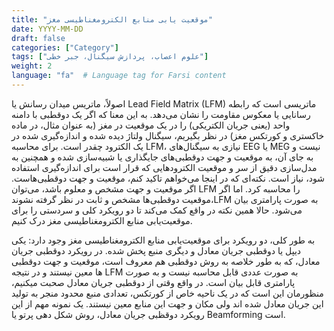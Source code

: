```yaml
---
title: "موقعیت یابی منابع الکترومغناطیسی مغز"
date: YYYY-MM-DD
draft: false
categories: ["Category"]
tags: ["علوم اعصاب، پردازش سیگنال، جبر خطی"]
weight: 2
language: "fa"  # Language tag for Farsi content
---
```

اصولاً، ماتریس میدان رسانش یا Lead Field Matrix (LFM) ماتریسی است که رابطه رسانایی یا معکوس مقاومت را نشان می‌دهد. به این معنا که اگر یک دوقطبی با دامنه واحد (یعنی جریان الکتریکی) را در یک موقعیت در مغز (به عنوان مثال، در ماده خاکستری و کورتکس مغز) در نظر بگیریم، سیگنال ولتاژ دیده شده و اندازه‌گیری شده در یک الکترود چقدر است. برای محاسبه LFM، نیازی به سیگنال‌های EEG یا MEG نیست و به جای آن، به موقعیت و جهت دوقطبی‌های جایگذاری یا شبیه‌سازی شده و همچنین به مدل‌سازی دقیق از سر و موقعیت الکترودهایی که قرار است برای اندازه‌گیری استفاده شود، نیاز است. نکته‌ای که در اینجا می‌خواهم تاکید کنم، موقعیت و جهت دوقطبی‌هاست. اگر موقعیت و جهت مشخص و معلوم باشد، می‌توان LFM را محاسبه کرد. اما اگر موقعیت دوقطبی‌ها مشخص و ثابت در نظر گرفته نشوند،LFM به صورت پارامتری بیان می‌شود. حالا همین نکته در واقع کمک می‌کند تا دو رویکرد کلی و سردستی را برای موقعیت‌یابی منابع الکترومغناطیسی مغز درک کنیم.

به طور کلی، دو رویکرد برای موقعیت‌یابی منابع الکترومغناطیسی مغز وجود دارد: یکی دیپل یا دوقطبی جریان معادل و دیگری منبع پخش شده. در رویکرد دوقطبی جریان معادل، که به طور خلاصه به روش دوقطبی هم معروف است، موقعیت و جهت دوقطبی ها معین نیستند و در نتیجه LFM به صورت عددی قابل محاسبه نیست و به صورت پارامتری قابل بیان است. در واقع وقتی از دوقطبی جریان معادل صحبت میکنیم،  منظورمان این است که در یک ناحیه خاص از کورتکس، تعدادی منبع محدود منجر به تولید این جریان معادل شده اند ولی مکان و جهت این منابع معین نیستند. یک نمونه مهم از این رویکرد دوقظبی جریان معادل، روش شکل دهی پرتو یا Beamforming است.  


